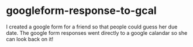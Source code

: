 # googleform-response-to-gcal
I created a google form for a friend so that people could guess her due date. The google form responses went directly to a google calandar so she can look back on it!

